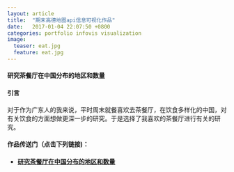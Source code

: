 ```yaml
---
layout: article
title:  "期末高德地图api信息可视化作品"
date:   2017-01-04 22:07:50 +0800
categories: portfolio infovis visualization
image:
  teaser: eat.jpg
  feature: eat.jpg
---
```


#### 研究茶餐厅在中国分布的地区和数量


#### 引言
对于作为广东人的我来说，平时周末就餐喜欢去茶餐厅，在饮食多样化的中国，对有关饮食的方面想做更深一步的研究。于是选择了我喜欢的茶餐厅进行有关的研究。



#### 作品传送门（点击下列链接)：
- #### <a href="https://public.tableau.com/views/_18391/4?:embed=y&:display_count=yes&publish=yes">研究茶餐厅在中国分布的地区和数量</a>
